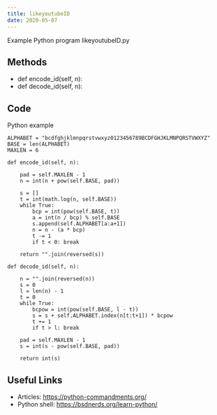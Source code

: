 ```yaml
---
title: likeyoutubeID
date: 2020-05-07
---
```

Example Python program likeyoutubeID.py


## Methods

* def encode_id(self, n):
* def decode_id(self, n):

## Code

Python example

    ALPHABET = "bcdfghjklmnpqrstvwxyz0123456789BCDFGHJKLMNPQRSTVWXYZ"
    BASE = len(ALPHABET)
    MAXLEN = 6
    
    def encode_id(self, n):
    
        pad = self.MAXLEN - 1
        n = int(n + pow(self.BASE, pad))
    
        s = []
        t = int(math.log(n, self.BASE))
        while True:
            bcp = int(pow(self.BASE, t))
            a = int(n / bcp) % self.BASE
            s.append(self.ALPHABET[a:a+1])
            n = n - (a * bcp)
            t -= 1
            if t < 0: break
    
        return "".join(reversed(s))
    
    def decode_id(self, n):
    
        n = "".join(reversed(n))
        s = 0
        l = len(n) - 1
        t = 0
        while True:
            bcpow = int(pow(self.BASE, l - t))
            s = s + self.ALPHABET.index(n[t:t+1]) * bcpow
            t += 1
            if t > l: break
    
        pad = self.MAXLEN - 1
        s = int(s - pow(self.BASE, pad))
    
        return int(s)

## Useful Links

- Articles: https://python-commandments.org/
- Python shell: https://bsdnerds.org/learn-python/

